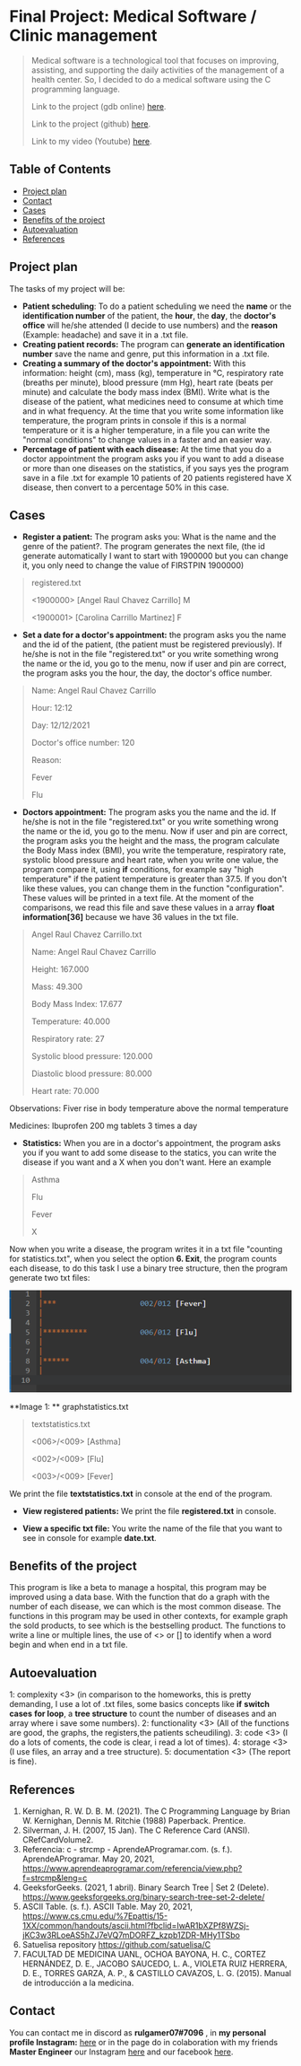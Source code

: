 # Final Project: Medical Software / Clinic management
>Medical software is a technological tool that focuses on improving, assisting, and supporting the daily activities of the management of a health center. So, I decided to do a medical software using the C programming language.
>
>Link to the project (gdb online) [here](https://onlinegdb.com/Cs1JQkn8r).
>
>Link to the project (github) [here](https://github.com/rulgamer03/C/tree/main/PiaFinalProduct).
>
>Link to my video (Youtube) [here](https://www.youtube.com/watch?v=5ZQg89nQO1o).

## Table of Contents
* [Project plan](#Project-plan)
* [Contact](#Contact)
* [Cases](#Cases)
* [Benefits of the project](#Benefits-of-the-project)
* [Autoevaluation](#Autoevaluation)
* [References](#References)
<!-- * [License](#license) -->

## Project plan
The tasks of my project will be:
* **Patient scheduling**: To do a patient scheduling we need the **name** or the **identification number** of the patient, the **hour**, the **day**, the **doctor's office** will he/she attended (I decide to use numbers) and the **reason** (Example:  headache) and save it in a .txt file.
* **Creating patient records:**  The program can **generate an identification number** save the name and genre, put this information in a .txt file.
* **Creating a summary of the doctor's appointment:** With this information: height (cm), mass (kg), temperature in °C, respiratory rate (breaths per minute), blood pressure (mm Hg), heart rate (beats per minute) and calculate the body mass index (BMI). 
Write what is the disease of the patient, what medicines need to consume at which time and in what frequency. At the time that you write some information like temperature, the program prints in console if this is a normal temperature or it is a higher temperature, in a file you can write the "normal conditions" to change values in a faster and an easier way.
* **Percentage of patient with each disease:** At the time that you do a doctor appointment the program asks you if you want to add a disease or more than one diseases on the statistics, if you says yes the program save in a file .txt for example 10 patients of 20 patients registered have X disease, then convert to a percentage 50% in this case.
## Cases
- **Register a patient:** The program asks you: What is the name and the genre of the patient?. The program generates the next file, (the id generate automatically I want to start with 1900000 but you can change it, you only need to change the value of FIRSTPIN 1900000)
>registered.txt
>
><1900000> [Angel Raul Chavez Carrillo] M
>
><1900001> [Carolina Carrillo Martinez] F
>

- **Set a date for a doctor's appointment:** the program asks you the name and the id of the patient, (the patient must be registered previously). If he/she is not in the file "registered.txt" or you write something wrong the name or the id, you go to the menu, now if user and pin are correct, the program asks you the hour, the day,  the doctor's office number.
>Name: Angel Raul Chavez Carrillo
>
>Hour: 12:12
>
>Day: 12/12/2021
>
>Doctor's office number: 120
>
>Reason: 
>
>Fever
>
>Flu
>
- **Doctors appointment:** The program asks you the name and the id.  If he/she is not in the file "registered.txt" or you write something wrong the name or the id, you go to the menu. Now if user and pin are correct, the program asks you the height and the mass, the program calculate the Body Mass index (BMI), you write the temperature, respiratory rate, systolic blood pressure and heart rate, when you write one value, the program compare it, using **if** conditions, for example say "high temperature" if the patient temperature is greater than 37.5. If you don't like these values, you can change them in the function "configuration".
These values will be printed in a text file. At the moment of the comparisons, we read this file and save these values in a array **float  information[36]** because we have 36 values in the txt file.

>Angel Raul Chavez Carrillo.txt
>
>Name: Angel Raul Chavez Carrillo
>
>Height: 167.000
>
>Mass: 49.300
>
>Body Mass Index: 17.677
>
>Temperature: 40.000
>
>Respiratory rate: 27
>
>Systolic blood pressure: 120.000
>
>Diastolic blood pressure: 80.000
>
>Heart rate: 70.000
>
Observations:
Fiver
rise in body temperature above the normal
temperature
>
Medicines:
Ibuprofen 200 mg
tablets 3 times a day

- **Statistics:** When you are in a doctor's appointment, the program asks you if you want to add some disease to the statics, you can write the disease if you want and a X when you don't want. Here an example

>Asthma
>
>Flu
>
>Fever
>
>X

Now when you write a disease, the program writes it in a txt file "counting for statistics.txt", when you select the option **6. Exit**, the program counts each disease, to do this task I use a binary tree structure, then the program generate two txt files:

![](https://github.com/rulgamer03/C/blob/main/PiaFinalProduct/newgraph.png?raw=true)

**Image 1: ** graphstatistics.txt


>textstatistics.txt
>
><006>/<009> [Asthma]
>
><002>/<009> [Flu]
>
><003>/<009> [Fever]

We print the file **textstatistics.txt** in console at the end of the program.

- **View registered patients:** We print the file **registered.txt** in console.

- **View a specific txt file:** You write the name of the file that you want to see in console for example **date.txt**.

## Benefits of the project
This program is like a beta to manage a hospital, this program may be improved using a data base. With the function that do a graph with the number of each disease, we can which is the most common disease.
The functions in this program may be used in other contexts, for example graph the sold products, to see which is the bestselling product. The functions to write a line or multiple lines, the use of <> or [] to identify when a word begin and when end in a txt file.

## Autoevaluation
1: complexity <3> (in comparison to the homeworks, this is pretty demanding, I use a lot of .txt files,  some basics concepts like **if**  **switch cases** **for loop**,  a **tree structure** to count the number of diseases and an array where i save some numbers).
2: functionality <3> (All of the functions are good, the graphs, the registers,the patients scheudiling).
3: code <3> (I do a lots of coments, the code is clear, i read a lot of times).
4: storage <3> (I use files, an array and a tree structure).
5: documentation <3> (The report is fine).

## References
1. Kernighan, R. W. D. B. M. (2021). The C Programming Language by Brian W. Kernighan, Dennis M. Ritchie (1988) Paperback. Prentice.
2. Silverman, J. H. (2007, 15 Jan). The C Reference Card (ANSI). CRefCardVolume2.
3. Referencia: c - strcmp - AprendeAProgramar.com. (s. f.). AprendeAProgramar. May 20, 2021,  https://www.aprendeaprogramar.com/referencia/view.php?f=strcmp&leng=c
4. GeeksforGeeks. (2021, 1 abril). Binary Search Tree | Set 2 (Delete). https://www.geeksforgeeks.org/binary-search-tree-set-2-delete/
5. ASCII Table. (s. f.). ASCII Table. May 20, 2021, https://www.cs.cmu.edu/%7Epattis/15-1XX/common/handouts/ascii.html?fbclid=IwAR1bXZPf8WZSj-jKC3w3RLoeAS5hZJ7eVQ7mDORFZ_kzpb1ZDR-MHy1TSbo
6. Satuelisa repository https://github.com/satuelisa/C
7. FACULTAD DE MEDICINA UANL, OCHOA BAYONA, H. C., CORTEZ HERNÁNDEZ, D. E., JACOBO SAUCEDO, L. A., VIOLETA RUIZ HERRERA, D. E., TORRES GARZA, A. P., & CASTILLO CAVAZOS, L. G. (2015). Manual de introducción a la medicina.

## Contact
You can contact me in discord as  **rulgamer07#7096** , in **my personal profile Instagram:** [here](https://www.instagram.com/bad_ruly/) or in the page do in colaboration with my friends **Master Engineer** our Instagram [here](https://www.instagram.com/masterengineer_oficial/?hl=es-la) and our facebook [here](https://www.facebook.com/MasterEngineerOficial/?notif_id=1609219250768490&notif_t=page_fan&ref=notif).

